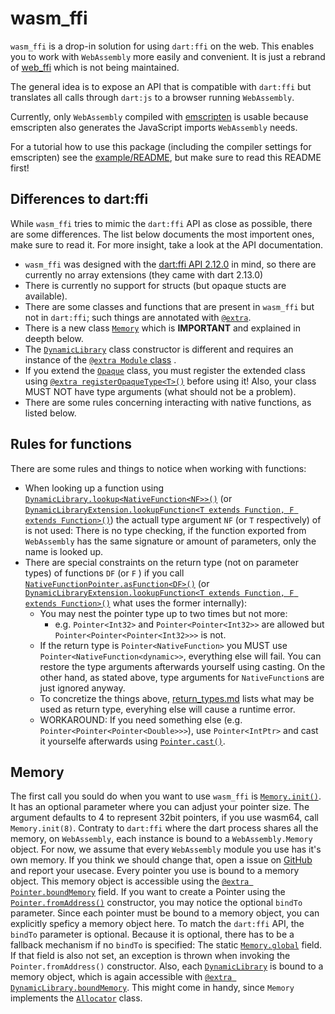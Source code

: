 # wasm_ffi
`wasm_ffi` is a drop-in solution for using `dart:ffi` on the web. This enables you to work with `WebAssembly` more easily and convenient. It is just a rebrand of [web_ffi](https://pub.dev/packages/web_ffi) which is not being maintained.

The general idea is to expose an API that is compatible with `dart:ffi` but translates all calls through `dart:js` to a browser running `WebAssembly`.

Currently, only `WebAssembly` compiled with [emscripten](https://emscripten.org/) is usable because emscripten also generates the JavaScript imports `WebAssembly` needs.

For a tutorial how to use this package (including the compiler settings for emscripten) see the [example/README](./example/README.md), but make sure to read this README first!

## Differences to dart:ffi
While `wasm_ffi` tries to mimic the `dart:ffi` API as close as possible, there are some differences. The list below documents the most importent ones, make sure to read it. For more insight, take a look at the API documentation.

* `wasm_ffi` was designed with the [dart:ffi API 2.12.0](https://api.dart.dev/stable/2.12.0/dart-ffi/dart-ffi-library.html) in mind, so there are currently no array extensions (they came with dart 2.13.0)
* There is currently no support for structs (but opaque stucts are available).
* There are some classes and functions that are present in `wasm_ffi` but not in `dart:ffi`; such things are annotated with [`@extra`](https://pub.dev/documentation/wasm_ffi/latest/wasm_ffi_meta/extra-constant.html).
* There is a new class [`Memory`](https://pub.dev/documentation/wasm_ffi/latest/wasm_ffi_modules/Memory-class.html) which is **IMPORTANT** and explained in deepth below.
* The [`DynamicLibrary`](https://pub.dev/documentation/wasm_ffi/latest/wasm_ffi/DynamicLibrary-class.html) class constructor is different and requires an instance of the [`@extra Module` class](https://pub.dev/documentation/wasm_ffi/latest/wasm_ffi_modules/Module-class.html) .
* If you extend the [`Opaque`](https://pub.dev/documentation/wasm_ffi/latest/wasm_ffi/Opaque-class.html) class, you must register the extended class using [`@extra registerOpaqueType<T>()`](https://pub.dev/documentation/wasm_ffi/latest/wasm_ffi_modules/registerOpaqueType.html) before using it! Also, your class MUST NOT have type arguments (what should not be a problem).
* There are some rules concerning interacting with native functions, as listed below.

## Rules for functions
There are some rules and things to notice when working with functions:

* When looking up a function using [`DynamicLibrary.lookup<NativeFunction<NF>>()`](https://pub.dev/documentation/wasm_ffi/latest/wasm_ffi/DynamicLibrary/lookup.html) (or [`DynamicLibraryExtension.lookupFunction<T extends Function, F extends Function>()`](https://pub.dev/documentation/wasm_ffi/latest/wasm_ffi/DynamicLibraryExtension/lookupFunction.html)) the actuall type argument `NF` (or `T` respectively) of is not used: There is no type checking, if the function exported from `WebAssembly` has the same signature or amount of parameters, only the name is looked up.
* There are special constraints on the return type (not on parameter types) of functions `DF` (or `F` ) if you call [`NativeFunctionPointer.asFunction<DF>()`](https://pub.dev/documentation/wasm_ffi/latest/wasm_ffi/NativeFunctionPointer/asFunction.html) (or [`DynamicLibraryExtension.lookupFunction<T extends Function, F extends Function>()`](https://pub.dev/documentation/wasm_ffi/latest/wasm_ffi/DynamicLibraryExtension/lookupFunction.html) what uses the former internally):
    * You may nest the pointer type up to two times but not more:
        * e.g. `Pointer<Int32>` and `Pointer<Pointer<Int32>>` are allowed but `Pointer<Pointer<Pointer<Int32>>>` is not.
    * If the return type is `Pointer<NativeFunction>` you MUST use `Pointer<NativeFunction<dynamic>>`, everything else will fail. You can restore the type arguments afterwards yourself using casting. On the other hand, as stated above, type arguments for `NativeFunction`s are just ignored anyway.
    * To concretize the things above, [return_types.md](https://github.com/vm75/wasm_ffi/tree/main/return_types.md) lists what may be used as return type, everyhing else will cause a runtime error.
    * WORKAROUND: If you need something else (e.g. `Pointer<Pointer<Pointer<Double>>>`), use `Pointer<IntPtr>` and cast it yourselfe afterwards using [`Pointer.cast()`](https://pub.dev/documentation/wasm_ffi/latest/wasm_ffi/Pointer/cast.html).

## Memory
The first call you sould do when you want to use `wasm_ffi` is [`Memory.init()`](https://pub.dev/documentation/wasm_ffi/latest/wasm_ffi_modules/Memory/init.html). It has an optional parameter where you can adjust your pointer size. The argument defaults to 4 to represent 32bit pointers, if you use wasm64, call `Memory.init(8)`.
Contraty to `dart:ffi` where the dart process shares all the memory, on `WebAssembly`, each instance is bound to a `WebAssembly.Memory` object. For now, we assume that every `WebAssembly` module you use has it's own memory. If you think we should change that, open a issue on [GitHub](https://github.com/vm75/wasm_ffi/) and report your usecase.
Every pointer you use is bound to a memory object. This memory object is accessible using the [`@extra Pointer.boundMemory`](https://pub.dev/documentation/wasm_ffi/latest/wasm_ffi/Pointer/boundMemory.html) field. If you want to create a Pointer using the [`Pointer.fromAddress()`](https://pub.dev/documentation/wasm_ffi/latest/wasm_ffi/Pointer/Pointer.fromAddress.html) constructor, you may notice the optional `bindTo` parameter. Since each pointer must be bound to a memory object, you can explicitly speficy a memory object here. To match the `dart:ffi` API, the `bindTo` parameter is optional. Because it is optional, there has to be a fallback mechanism if no `bindTo` is specified: The static [`Memory.global`](https://pub.dev/documentation/wasm_ffi/latest/wasm_ffi_modules/Memory/global.html) field. If that field is also not set, an exception is thrown when invoking the `Pointer.fromAddress()` constructor.
Also, each [`DynamicLibrary`](https://pub.dev/documentation/wasm_ffi/latest/wasm_ffi/DynamicLibrary-class.html) is bound to a memory object, which is again accessible with [`@extra DynamicLibrary.boundMemory`](https://pub.dev/documentation/wasm_ffi/latest/wasm_ffi/DynamicLibrary/boundMemory.html). This might come in handy, since `Memory` implements the [`Allocator`](https://pub.dev/documentation/wasm_ffi/latest/wasm_ffi/Allocator-class.html) class.
